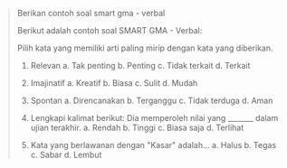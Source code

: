 > Berikan contoh soal smart gma - verbal
> 
> Berikut adalah contoh soal SMART GMA - Verbal:
> 
> Pilih kata yang memiliki arti paling mirip dengan kata yang diberikan.
> 
> 1.  Relevan a. Tak penting b. Penting c. Tidak terkait d. Terkait
>     
> 2.  Imajinatif a. Kreatif b. Biasa c. Sulit d. Mudah
>     
> 3.  Spontan a. Direncanakan b. Terganggu c. Tidak terduga d. Aman
>     
> 4.  Lengkapi kalimat berikut: Dia memperoleh nilai yang \_\_\_\_\_\_\_ dalam ujian terakhir. a. Rendah b. Tinggi c. Biasa saja d. Terlihat
>     
> 5.  Kata yang berlawanan dengan "Kasar" adalah... a. Halus b. Tegas c. Sabar d. Lembut
>
